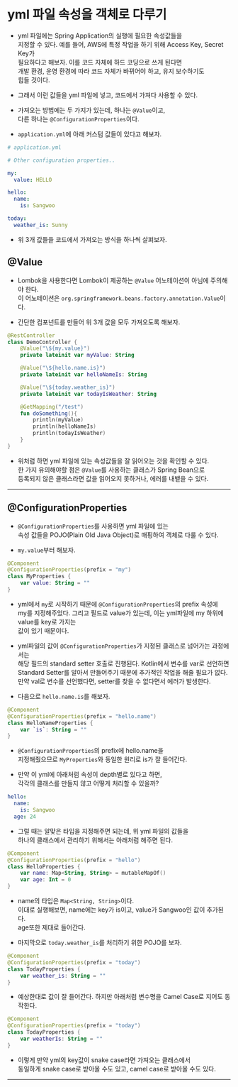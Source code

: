 # yml 파일 속성을 객체로 다루기

- yml 파일에는 Spring Application의 실행에 필요한 속성값들을  
  지정할 수 있다. 예를 들어, AWS에 특정 작업을 하기 위해 Access Key, Secret Key가  
  필요하다고 해보자. 이를 코드 자체에 하드 코딩으로 쓰게 된다면  
  개발 환경, 운영 환경에 따라 코드 자체가 바뀌어야 하고, 유지 보수하기도  
  힘들 것이다.

- 그래서 이런 값들을 yml 파일에 넣고, 코드에서 가져다 사용할 수 있다.

- 가져오는 방법에는 두 가지가 있는데, 하나는 `@Value`이고,  
  다른 하나는 `@ConfigurationProperties`이다.

- `application.yml`에 아래 커스텀 값들이 있다고 해보자.

```yml
# application.yml

# Other configuration properties..

my:
  value: HELLO

hello:
  name:
    is: Sangwoo

today:
  weather_is: Sunny
```

- 위 3개 값들을 코드에서 가져오는 방식을 하나씩 살펴보자.

<h2>@Value</h2>

- Lombok을 사용한다면 Lombok이 제공하는 `@Value` 어노테이션이 아님에 주의해야 한다.  
  이 어노테이션은 `org.springframework.beans.factory.annotation.Value`이다.

- 간단한 컴포넌트를 만들어 위 3개 값을 모두 가져오도록 해보자.

```kt
@RestController
class DemoController {
    @Value("\${my.value}")
    private lateinit var myValue: String

    @Value("\${hello.name.is}")
    private lateinit var helloNameIs: String

    @Value("\${today.weather_is}")
    private lateinit var todayIsWeather: String

    @GetMapping("/test")
    fun doSomething(){
        println(myValue)
        println(helloNameIs)
        println(todayIsWeather)
    }
}
```

- 위처럼 하면 yml 파일에 있는 속성값들을 잘 읽어오는 것을 확인할 수 있다.  
  한 가지 유의해야할 점은 `@Value`를 사용하는 클래스가 Spring Bean으로  
  등록되지 않은 클래스라면 값을 읽어오지 못하거나, 에러를 내뱉을 수 있다.

<hr/>

<h2>@ConfigurationProperties</h2>

- `@ConfigurationProperties`를 사용하면 yml 파일에 있는  
  속성 값들을 POJO(Plain Old Java Object)로 매핑하여 객체로 다룰 수 있다.

- `my.value`부터 해보자.

```kt
@Component
@ConfigurationProperties(prefix = "my")
class MyProperties {
    var value: String = ""
}
```

- yml에서 `my`로 시작하기 때문에 `@ConfigurationProperties`의 prefix 속성에  
  my를 지정해주었다. 그리고 필드로 value가 있는데, 이는 yml파일에 my 하위에 value를 key로 가지는  
  값이 있기 때문이다.

- yml파일의 값이 `@ConfigurationProperties`가 지정된 클래스로 넘어가는 과정에서는  
  해당 필드의 standard setter 호출로 진행된다. Kotlin에서 변수를 var로 선언하면  
  Standard Setter를 알아서 만들어주기 때문에 추가적인 작업을 해줄 필요가 없다.  
  만약 val로 변수를 선언했다면, setter를 찾을 수 없다면서 에러가 발생한다.

- 다음으로 `hello.name.is`를 해보자.

```kt
@Component
@ConfigurationProperties(prefix = "hello.name")
class HelloNameProperties {
    var `is`: String = ""
}
```

- `@ConfigurationProperties`의 prefix에 hello.name을  
  지정해줬으므로 `MyProperties`와 동일한 원리로 is가 잘 들어간다.

- 만약 이 yml에 아래처럼 속성이 depth별로 있다고 하면,  
  각각의 클래스를 만들지 않고 어떻게 처리할 수 있을까?

```yml
hello:
  name:
    is: Sangwoo
  age: 24
```

- 그럴 때는 알맞은 타입을 지정해주면 되는데, 위 yml 파일의 값들을  
  하나의 클래스에서 관리하기 위해서는 아래처럼 해주면 된다.

```kt
@Component
@ConfigurationProperties(prefix = "hello")
class HelloProperties {
    var name: Map<String, String> = mutableMapOf()
    var age: Int = 0
}
```

- name의 타입은 `Map<String, String>`이다.  
  이대로 실행해보면, name에는 key가 is이고, value가 Sangwoo인 값이 추가된다.  
  age또한 제대로 들어간다.

- 마지막으로 `today.weather_is`를 처리하기 위한 POJO를 보자.

```kt
@Component
@ConfigurationProperties(prefix = "today")
class TodayProperties {
    var weather_is: String = ""
}
```

- 예상한대로 값이 잘 들어간다. 하지만 아래처럼 변수명을 Camel Case로 지어도 동작한다.

```kt
@Component
@ConfigurationProperties(prefix = "today")
class TodayProperties {
    var weatherIs: String = ""
}
```

- 이렇게 만약 yml의 key값이 snake case라면 가져오는 클래스에서  
  동일하게 snake case로 받아올 수도 있고, camel case로 받아올 수도 있다.

<hr/>
